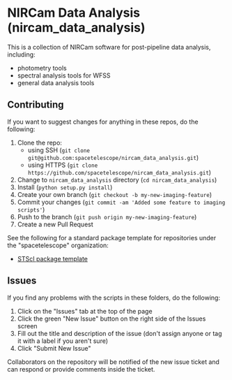 # NIRCam Data Analysis (nircam_data_analysis)

This is a collection of NIRCam software for post-pipeline data analysis, including:

- photometry tools
- spectral analysis tools for WFSS
- general data analysis tools



## Contributing

If you want to suggest changes for anything in these repos, do the following:

1. Clone the repo:
   * using SSH (`git clone git@github.com:spacetelescope/nircam_data_analysis.git`)
   * using HTTPS (`git clone https://github.com/spacetelescope/nircam_data_analysis.git`)
2. Change to `nircam_data_analysis` directory (`cd nircam_data_analysis`)
3. Install (`python setup.py install`)
4. Create your own branch (`git checkout -b my-new-imaging-feature`)
5. Commit your changes (`git commit -am 'Added some feature to imaging scripts'`)
6. Push to the branch (`git push origin my-new-imaging-feature`)
7. Create a new Pull Request

See the following for a standard package template for repositories under the "spacetelescope" organization:

- [STScI package template](https://github.com/spacetelescope/stsci-package-template)


## Issues

If you find any problems with the scripts in these folders, do the following: 

1. Click on the "Issues" tab at the top of the page
2. Click the green "New Issue" button on the right side of the Issues screen
3. Fill out the title and description of the issue (don't assign anyone or tag it with a label if you aren't sure)
4. Click "Submit New Issue"

Collaborators on the repository will be notified of the new issue ticket and can respond or provide comments inside the ticket.  
